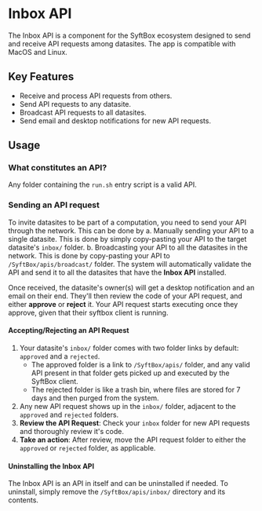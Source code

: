 # Inbox API

The Inbox API is a component for the SyftBox ecosystem designed to send and receive API requests among datasites. The app is compatible with MacOS and Linux.

## Key Features

- Receive and process API requests from others.
- Send API requests to any datasite.
- Broadcast API requests to all datasites.
- Send email and desktop notifications for new API requests.

## Usage

### What constitutes an API?

Any folder containing the `run.sh` entry script is a valid API.

### Sending an API request

To invite datasites to be part of a computation, you need to send your API through the network. This can be done by
a. Manually sending your API to a single datasite. This is done by simply copy-pasting your API to the target datasite's `inbox/` folder.
b. Broadcasting your API to all the datasites in the network. This is done by copy-pasting your API to `/SyftBox/apis/broadcast/` folder.
   The system will automatically validate the API and send it to all the datasites that have the **Inbox API** installed.

Once received, the datasite's owner(s) will get a desktop notification and an email on their end. They'll then review the code of your API request, and either **approve** or **reject** it. Your API request starts executing once they approve, given that their syftbox client is running.

#### Accepting/Rejecting an API Request

1. Your datasite's `inbox/` folder comes with two folder links by default: `approved` and a `rejected`.
   - The approved folder is a link to `/SyftBox/apis/` folder, and any valid API present in that folder gets picked up and executed by the SyftBox client.
   - The rejected folder is like a trash bin, where files are stored for 7 days and then purged from the system.
2. Any new API request shows up in the `inbox/` folder, adjacent to the `approved` and `rejected` folders.
3. **Review the API Request**: Check your `inbox` folder for new API requests and thoroughly review it's code.
4. **Take an action**: After review, move the API request folder to either the `approved` or `rejected` folder, as applicable.

#### Uninstalling the Inbox API

The Inbox API is an API in itself and can be uninstalled if needed. To uninstall, simply remove the `/SyftBox/apis/inbox/` directory and its contents.

